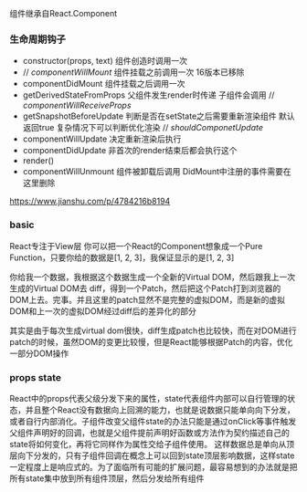 
组件继承自React.Component

### 生命周期钩子

- constructor(props, text) 组件创造时调用一次
- // *componentWillMount* 组件挂载之前调用一次 16版本已移除
- componentDidMount 组件挂载之后调用一次
- getDerivedStateFromProps 父组件发生render时传递 子组件会调用 // *componentWillReceiveProps*
- getSnapshotBeforeUpdate 判断是否在setState之后需要重新渲染组件 默认返回true 复杂情况下可以判断优化渲染 // *shouldComponetUpdate*
- componentWillUpdate 决定重新渲染后执行
- componentDidUpdate 非首次的render结束后都会执行这个
- render()
- componentWillUnmount 组件被卸载后调用 DidMount中注册的事件需要在这里删除

<https://www.jianshu.com/p/4784216b8194>

### basic

React专注于View层 你可以把一个React的Component想象成一个Pure Function，只要你给的数据是[1, 2, 3]，我保证显示的是[1, 2, 3]

你给我一个数据，我根据这个数据生成一个全新的Virtual DOM，然后跟我上一次生成的Virtual DOM去 diff，得到一个Patch，然后把这个Patch打到浏览器的DOM上去。完事。并且这里的patch显然不是完整的虚拟DOM，而是新的虚拟DOM和上一次的虚拟DOM经过diff后的差异化的部分

其实是由于每次生成virtual dom很快，diff生成patch也比较快，而在对DOM进行patch的时候，虽然DOM的变更比较慢，但是React能够根据Patch的内容，优化一部分DOM操作

### props state

React中的props代表父级分发下来的属性，state代表组件内部可以自行管理的状态，并且整个React没有数据向上回溯的能力，也就是说数据只能单向向下分发，或者自行内部消化。子组件改变父组件state的办法只能是通过onClick等事件触发父组件声明好的回调，也就是父组件提前声明好函数或方法作为契约描述自己的state将如何变化，再将它同样作为属性交给子组件使用。 这样数据总是单向从顶层向下分发的，只有子组件回调在概念上可以回到state顶层影响数据，这样state一定程度上是响应式的。为了面临所有可能的扩展问题，最容易想到的办法就是把所有state集中放到所有组件顶层，然后分发给所有组件